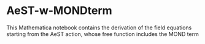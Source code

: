 # AeST-w-MONDterm
This Mathematica notebook contains the derivation of the field equations starting from the AeST action, whose free function includes the MOND term
